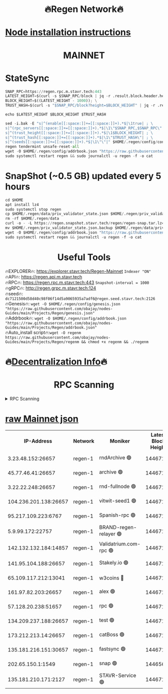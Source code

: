 <h1 align="center"> 🔥Regen Network🔥</h1>

[Node installation instructions](https://github.com/obajay/nodes-Guides/tree/main/Projects/Regen)
=
<h1 align="center"> MAINNET</h1>

# StateSync
```python
SNAP_RPC=https://regen.rpc.m.stavr.tech:443
LATEST_HEIGHT=$(curl -s $SNAP_RPC/block | jq -r .result.block.header.height); \
BLOCK_HEIGHT=$((LATEST_HEIGHT - 1000)); \
TRUST_HASH=$(curl -s "$SNAP_RPC/block?height=$BLOCK_HEIGHT" | jq -r .result.block_id.hash)

echo $LATEST_HEIGHT $BLOCK_HEIGHT $TRUST_HASH

sed -i.bak -E "s|^(enable[[:space:]]+=[[:space:]]+).*$|\1true| ; \
s|^(rpc_servers[[:space:]]+=[[:space:]]+).*$|\1\"$SNAP_RPC,$SNAP_RPC\"| ; \
s|^(trust_height[[:space:]]+=[[:space:]]+).*$|\1$BLOCK_HEIGHT| ; \
s|^(trust_hash[[:space:]]+=[[:space:]]+).*$|\1\"$TRUST_HASH\"| ; \
s|^(seeds[[:space:]]+=[[:space:]]+).*$|\1\"\"|" $HOME/.regen/config/config.toml
regen tendermint unsafe-reset-all
wget -O $HOME/.regen/config/addrbook.json "https://raw.githubusercontent.com/obajay/nodes-Guides/main/Projects/Regen/addrbook.json"
sudo systemctl restart regen && sudo journalctl -u regen -f -o cat
```
# SnapShot (~0.5 GB) updated every 5 hours
```python
cd $HOME
apt install lz4
sudo systemctl stop regen
cp $HOME/.regen/data/priv_validator_state.json $HOME/.regen/priv_validator_state.json.backup
rm -rf $HOME/.regen/data
curl -o - -L https://regen.snapshot.stavr.tech/regen/regen-snap.tar.lz4 | lz4 -c -d - | tar -x -C $HOME/.regen --strip-components 2
mv $HOME/.regen/priv_validator_state.json.backup $HOME/.regen/data/priv_validator_state.json
wget -O $HOME/.regen/config/addrbook.json "https://raw.githubusercontent.com/obajay/nodes-Guides/main/Projects/Regen/addrbook.json"
sudo systemctl restart regen && journalctl -u regen -f -o cat
```

 <h1 align="center"> Useful Tools</h1>

🔥EXPLORER🔥:     https://explorer.stavr.tech/Regen-Mainnet        `Indexer "ON"` \
🔥API🔥:          https://regen.api.m.stavr.tech \
🔥RPC🔥:          https://regen.rpc.m.stavr.tech:443              `Snapshot-interval = 1000` \
🔥gRPC🔥:         http://regen.grpc.m.stavr.tech:124 \
🔥seed🔥:      `dc7121500d58d40c98f06f14d5a9065935a7adf6@regen.seed.stavr.tech:2126` \
🔥Genesis🔥:   `wget -O $HOME/.regen/config/genesis.json "https://raw.githubusercontent.com/obajay/nodes-Guides/main/Projects/Regen/genesis.json"` \
🔥Addrbook🔥:  `wget -O $HOME/.regen/config/addrbook.json "https://raw.githubusercontent.com/obajay/nodes-Guides/main/Projects/Regen/addrbook.json"` \
🔥Auto_install script🔥:`wget -O regenm https://raw.githubusercontent.com/obajay/nodes-Guides/main/Projects/Regen/regenm && chmod +x regenm && ./regenm`

🔥[Decentralization Info](https://github.com/obajay/StateSync-snapshots/tree/main/Projects/Regen/Decentralization)🔥
=
<h1 align="center"> RPC Scanning</h1>

<details>
<summary>RPC Scanning</summary>

<h2 align="center"> We scan nodes in real time every 4 hours. And we provide the final result of RPC endpoints.
We cannot influence the operation of these nodes in any way. </h2>


```python
If Voting Power is higher than 0 --> then the Node is a validator of the network and may be subject to attack and be a potential threat to the chain.
```
```python
We marked such validators with a red symbol
```

</details>

[raw Mainnet json](https://rpc-check.regenm.stavr.tech/regenm/rpc-regenm-result.json)
=


<table><tr><th>IP-Address</th><th>Network</th><th>Moniker</th><th>Latest Block Height</th><th>Earliest Block Height</th><th>Catching Up</th><th>Tx Index</th><th>Voting Power</th><th>Scan Time</th></tr><tr><td>3.23.48.152:26657</td><td>regen-1</td><td>rndArchive 🟢</td><td>14467114</td><td>1</td><td>False</td><td>on</td><td>0</td><td>2024-01-30T04:10:57.521861594UTC</td></tr><tr><td>45.77.46.41:26657</td><td>regen-1</td><td>archive 🟢</td><td>14467115</td><td>1</td><td>False</td><td>on</td><td>0</td><td>2024-01-30T04:11:05.961264901UTC</td></tr><tr><td>3.22.22.248:26657</td><td>regen-1</td><td>rnd-fullnode 🟢</td><td>14467113</td><td>4134001</td><td>False</td><td>on</td><td>0</td><td>2024-01-30T04:10:54.726493754UTC</td></tr><tr><td>104.236.201.138:26657</td><td>regen-1</td><td>vitwit-seed1 🟢</td><td>14467108</td><td>8943001</td><td>False</td><td>on</td><td>0</td><td>2024-01-30T04:10:24.804399512UTC</td></tr><tr><td>95.217.109.223:6767</td><td>regen-1</td><td>Spanish-rpc 🟢</td><td>14467117</td><td>10068001</td><td>False</td><td>on</td><td>0</td><td>2024-01-30T04:11:14.862509850UTC</td></tr><tr><td>5.9.99.172:22757</td><td>regen-1</td><td>BRAND-regen-relayer 🟢</td><td>14467117</td><td>10782501</td><td>False</td><td>on</td><td>0</td><td>2024-01-30T04:11:15.562047730UTC</td></tr><tr><td>142.132.132.184:14857</td><td>regen-1</td><td>Validatrium.com-rpc 🟢</td><td>14467117</td><td>11175001</td><td>False</td><td>on</td><td>0</td><td>2024-01-30T04:11:15.210802363UTC</td></tr><tr><td>141.95.104.188:26657</td><td>regen-1</td><td>Stakely.io 🟢</td><td>14467111</td><td>13442501</td><td>False</td><td>on</td><td>0</td><td>2024-01-30T04:10:43.661432187UTC</td></tr><tr><td>65.109.117.212:13041</td><td>regen-1</td><td>w3coins 🔴</td><td>14467124</td><td>13467124</td><td>False</td><td>off</td><td>23903500171</td><td>2024-01-30T04:11:55.677216853UTC</td></tr><tr><td>161.97.82.203:26657</td><td>regen-1</td><td>alex 🟢</td><td>14467115</td><td>13992001</td><td>False</td><td>on</td><td>0</td><td>2024-01-30T04:11:02.916804258UTC</td></tr><tr><td>57.128.20.238:51657</td><td>regen-1</td><td>rpc 🟢</td><td>14467116</td><td>13992001</td><td>False</td><td>on</td><td>0</td><td>2024-01-30T04:11:08.255724716UTC</td></tr><tr><td>134.209.237.188:26657</td><td>regen-1</td><td>test 🟢</td><td>14467118</td><td>13992001</td><td>False</td><td>on</td><td>0</td><td>2024-01-30T04:11:24.240927199UTC</td></tr><tr><td>173.212.213.14:26657</td><td>regen-1</td><td>catBoss 🟢</td><td>14467114</td><td>14407401</td><td>False</td><td>on</td><td>0</td><td>2024-01-30T04:10:57.828488788UTC</td></tr><tr><td>135.181.216.151:30657</td><td>regen-1</td><td>fastsync 🟢</td><td>14467115</td><td>14457001</td><td>False</td><td>off</td><td>0</td><td>2024-01-30T04:11:02.567931469UTC</td></tr><tr><td>202.65.150.1:1549</td><td>regen-1</td><td>snap 🟢</td><td>14465627</td><td>14464552</td><td>False</td><td>on</td><td>0</td><td>2024-01-30T04:12:00.650550190UTC</td></tr><tr><td>135.181.210.171:2127</td><td>regen-1</td><td>STAVR-Service 🟢</td><td>14467122</td><td>14467001</td><td>False</td><td>on</td><td>0</td><td>2024-01-30T04:11:43.057838254UTC</td></tr></table>